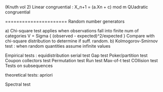 
(Knuth vol 2)
Linear congruential : X_n+1 = (a.Xn + c) mod m
QUadratic congruential

======================
Random number generators

a) Chi-square test applies when observations fall into finite num of categories
         V = Sigma { (observed - expected)^2/expected }
    Compare with chi-square distribution to determine if suff. random.
b) Kolmogorov-Smirnov test : when random quantities assume infinite values

Empirical tests : 
equidistribution
serial test
Gap test
Poker/partition test
Coupon collectors test
Permutation test
Run test
Max-of-t test
COllision test
Tests on subsequences

theoretical tests: apriori

Spectral test
